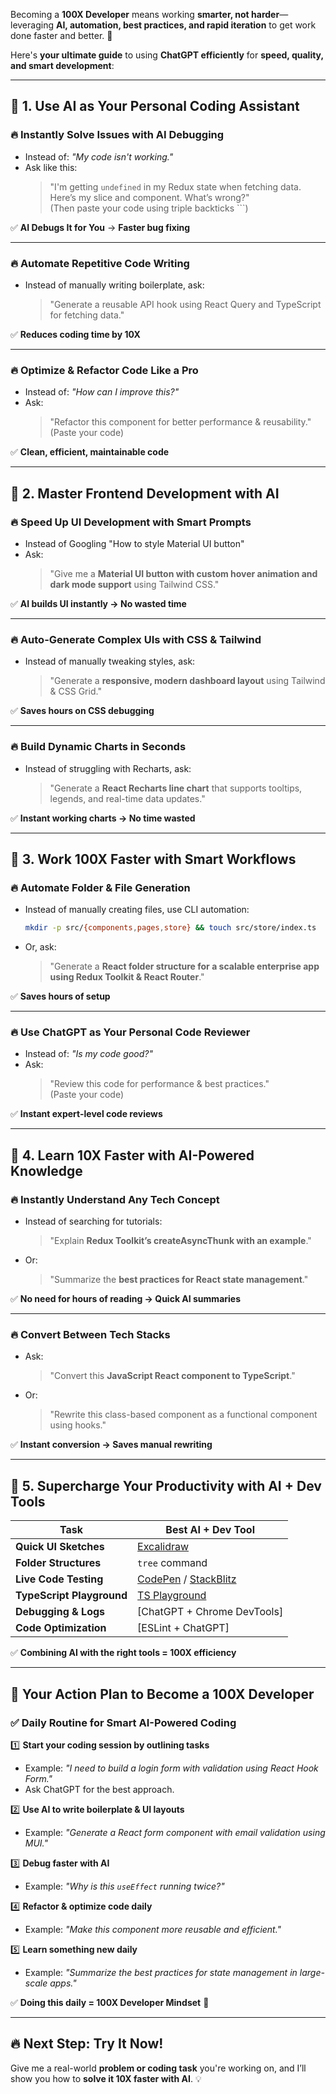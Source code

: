 Becoming a **100X Developer** means working **smarter, not harder**—leveraging **AI, automation, best practices, and rapid iteration** to get work done faster and better. 🚀  

Here's **your ultimate guide** to using **ChatGPT efficiently** for **speed, quality, and smart development**:  

---

## **🔷 1. Use AI as Your Personal Coding Assistant**
### **🔥 Instantly Solve Issues with AI Debugging**
- Instead of: *"My code isn't working."*
- Ask like this:  
  > "I'm getting `undefined` in my Redux state when fetching data. Here’s my slice and component. What’s wrong?"  
  (Then paste your code using triple backticks ```)

✅ **AI Debugs It for You** → **Faster bug fixing**  

---

### **🔥 Automate Repetitive Code Writing**
- Instead of manually writing boilerplate, ask:  
  > "Generate a reusable API hook using React Query and TypeScript for fetching data."

✅ **Reduces coding time by 10X**  

---

### **🔥 Optimize & Refactor Code Like a Pro**
- Instead of: *"How can I improve this?"*
- Ask:  
  > "Refactor this component for better performance & reusability."  
  (Paste your code)  

✅ **Clean, efficient, maintainable code**  

---

## **🔷 2. Master Frontend Development with AI**
### **🔥 Speed Up UI Development with Smart Prompts**
- Instead of Googling "How to style Material UI button"
- Ask:  
  > "Give me a **Material UI button with custom hover animation and dark mode support** using Tailwind CSS."

✅ **AI builds UI instantly → No wasted time**  

---

### **🔥 Auto-Generate Complex UIs with CSS & Tailwind**
- Instead of manually tweaking styles, ask:  
  > "Generate a **responsive, modern dashboard layout** using Tailwind & CSS Grid."

✅ **Saves hours on CSS debugging**  

---

### **🔥 Build Dynamic Charts in Seconds**
- Instead of struggling with Recharts, ask:  
  > "Generate a **React Recharts line chart** that supports tooltips, legends, and real-time data updates."

✅ **Instant working charts → No time wasted**  

---

## **🔷 3. Work 100X Faster with Smart Workflows**
### **🔥 Automate Folder & File Generation**
- Instead of manually creating files, use CLI automation:
  ```sh
  mkdir -p src/{components,pages,store} && touch src/store/index.ts
  ```
- Or, ask:
  > "Generate a **React folder structure for a scalable enterprise app using Redux Toolkit & React Router**."

✅ **Saves hours of setup**  

---

### **🔥 Use ChatGPT as Your Personal Code Reviewer**
- Instead of: *"Is my code good?"*
- Ask:
  > "Review this code for performance & best practices."  
  (Paste your code)

✅ **Instant expert-level code reviews**  

---

## **🔷 4. Learn 10X Faster with AI-Powered Knowledge**
### **🔥 Instantly Understand Any Tech Concept**
- Instead of searching for tutorials:
  > "Explain **Redux Toolkit’s createAsyncThunk with an example**."
- Or:
  > "Summarize the **best practices for React state management**."

✅ **No need for hours of reading → Quick AI summaries**  

---

### **🔥 Convert Between Tech Stacks**
- Ask:
  > "Convert this **JavaScript React component to TypeScript**."
- Or:
  > "Rewrite this class-based component as a functional component using hooks."

✅ **Instant conversion → Saves manual rewriting**  

---

## **🔷 5. Supercharge Your Productivity with AI + Dev Tools**
| **Task**            | **Best AI + Dev Tool** |
|----------------------|----------------------|
| **Quick UI Sketches** | [Excalidraw](https://excalidraw.com/) |
| **Folder Structures** | `tree` command |
| **Live Code Testing** | [CodePen](https://codepen.io/) / [StackBlitz](https://stackblitz.com/) |
| **TypeScript Playground** | [TS Playground](https://www.typescriptlang.org/play) |
| **Debugging & Logs** | [ChatGPT + Chrome DevTools] |
| **Code Optimization** | [ESLint + ChatGPT] |

✅ **Combining AI with the right tools = 100X efficiency**  

---

## **🎯 Your Action Plan to Become a 100X Developer**
### **✅ Daily Routine for Smart AI-Powered Coding**
1️⃣ **Start your coding session by outlining tasks**  
   - Example: *"I need to build a login form with validation using React Hook Form."*  
   - Ask ChatGPT for the best approach.  

2️⃣ **Use AI to write boilerplate & UI layouts**  
   - Example: *"Generate a React form component with email validation using MUI."*  

3️⃣ **Debug faster with AI**  
   - Example: *"Why is this `useEffect` running twice?"*  

4️⃣ **Refactor & optimize code daily**  
   - Example: *"Make this component more reusable and efficient."*  

5️⃣ **Learn something new daily**  
   - Example: *"Summarize the best practices for state management in large-scale apps."*  

✅ **Doing this daily = 100X Developer Mindset** 🚀  

---

## **🔥 Next Step: Try It Now!**
Give me a real-world **problem or coding task** you're working on, and I’ll show you how to **solve it 10X faster with AI**. 💡
